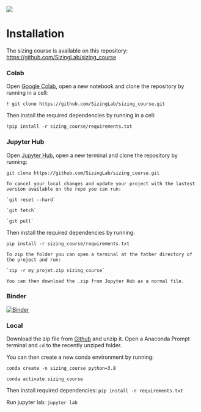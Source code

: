 ![](../images/header.jpg)

# Installation

The sizing course is available on this repository:
https://github.com/SizingLab/sizing_course

### Colab
Open [Google Colab](https://colab.research.google.com), open a new notebook and clone the repository by running in a cell:

`! git clone https://github.com/SizingLab/sizing_course.git`

Then install the required dependencies by running in a cell:

`!pip install -r sizing_course/requirements.txt`


### Jupyter Hub
Open [Jupyter Hub](https://jupyter.isae-supaero.fr), open a new terminal and clone the repository by running:

`git clone https://github.com/SizingLab/sizing_course.git`

```{tip}
To cancel your local changes and update your project with the lastest version available on the repo you can run:

`git reset --hard`

`git fetch`

`git pull`
```

Then install the required dependencies by running:

`pip install -r sizing_course/requirements.txt`

```{tip}
To zip the folder you can open a terminal at the father directory of the project and run:

`zip -r my_projet.zip sizing_course`

You can then download the .zip from Jupyter Hub as a normal file.
```

### Binder
[![Binder](https://mybinder.org/badge_logo.svg)](https://mybinder.org/v2/gh/SizingLab/sizing_course/HEAD)

### Local
Download the zip file from [Github](https://github.com/SizingLab/sizing_course) and unzip it.
Open a Anaconda Prompt terminal and `cd` to the recently unziped folder.

You can then create a new conda environment by running:

`conda create -n sizing_course python=3.8`

`conda activate sizing_course`

Then install required dependencies:
`pip install -r requirements.txt`

Run jupyter lab:
`jupyter lab`